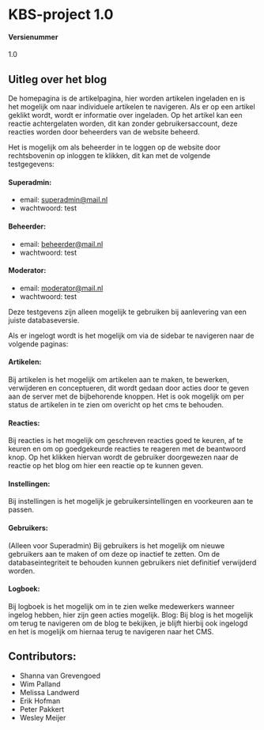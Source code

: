 # KBS-project 1.0

#### Versienummer
1.0

## Uitleg over het blog

De homepagina is de artikelpagina, hier worden artikelen ingeladen en is het mogelijk om naar individuele artikelen te navigeren.
Als er op een artikel geklikt wordt, wordt er informatie over ingeladen.
Op het artikel kan een reactie achtergelaten worden, dit kan zonder gebruikersaccount, deze reacties worden door beheerders van de website beheerd.

Het is mogelijk om als beheerder in te loggen op de website door rechtsbovenin op inloggen te klikken, dit kan met de volgende testgegevens:
#### Superadmin:
- email: superadmin@mail.nl
- wachtwoord: test

#### Beheerder:
- email: beheerder@mail.nl
- wachtwoord: test

#### Moderator:
- email: moderator@mail.nl
- wachtwoord: test

Deze testgevens zijn alleen mogelijk te gebruiken bij aanlevering van een juiste databaseversie.

Als er ingelogt wordt is het mogelijk om via de sidebar te navigeren naar de volgende paginas:
#### Artikelen: 
Bij artikelen is het mogelijk om artikelen aan te maken, te bewerken, verwijderen en conceptueren, dit wordt gedaan door acties door te geven aan de server met de bijbehorende knoppen.
Het is ook mogelijk om per status de artikelen in te zien om overicht op het cms te behouden.
#### Reacties: 
Bij reacties is het mogelijk om geschreven reacties goed te keuren, af te keuren en om op goedgekeurde reacties te reageren met de beantwoord knop.
Op het klikken hiervan wordt de gebruiker doorgewezen naar de reactie op het blog om hier een reactie op te kunnen geven.
#### Instellingen: 
Bij instellingen is het mogelijk je gebruikersintellingen en voorkeuren aan te passen.
#### Gebruikers: 
(Alleen voor Superadmin) Bij gebruikers is het mogelijk om nieuwe gebruikers aan te maken of om deze op inactief te zetten.
Om de databaseintegriteit te behouden kunnen gebruikers niet definitief verwijderd worden.
#### Logboek: 
Bij logboek is het mogelijk om in te zien welke medewerkers wanneer ingelog hebben, hier zijn geen acties mogelijk.
Blog: Bij blog is het mogelijk om terug te navigeren om de blog te bekijken, je blijft hierbij ook ingelogd en het is mogelijk om hiernaa terug te navigeren naar het CMS.

## Contributors:
- Shanna van Grevengoed
- Wim Palland
- Melissa Landwerd
- Erik Hofman
- Peter Pakkert
- Wesley Meijer

